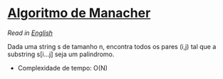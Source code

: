 # [Algoritmo de Manacher](manacher.cpp)

*Read in [English](README.en.md)*

Dada uma string s de tamanho n, encontra todos os pares (i,j) tal que a substring s\[i...j\] seja um palindromo.

* Complexidade de tempo: O(N)
